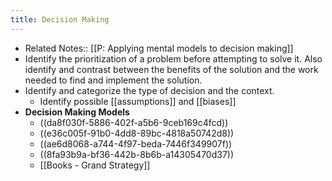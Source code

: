 ```yaml
---
title: Decision Making
---
```


- Related Notes:: [[P: Applying mental models to decision making]]
- Identify the prioritization of a problem before attempting to solve it. Also identify and contrast between the benefits of the solution  and the work needed to find and implement the solution.
- Identify and categorize the type of decision and the context.
	- Identify possible [[assumptions]] and [[biases]]
- **Decision Making Models**
	- ((da8f030f-5886-402f-a5b6-9ceb169c4fcd))
	- ((e36c005f-91b0-4dd8-89bc-4818a50742d8))
	- ((ae6d8068-a744-4f97-beda-7446f349907f))
	- ((8fa93b9a-bf36-442b-8b6b-a14305470d37))
	- [[Books - Grand Strategy]]